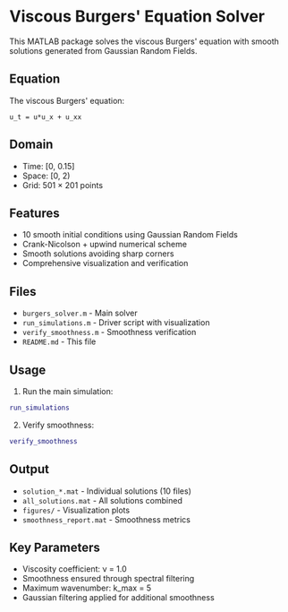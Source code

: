 # Viscous Burgers' Equation Solver

This MATLAB package solves the viscous Burgers' equation with smooth solutions generated from Gaussian Random Fields.

## Equation
The viscous Burgers' equation:
```
u_t = u*u_x + u_xx
```

## Domain
- Time: [0, 0.15]
- Space: [0, 2)
- Grid: 501 × 201 points

## Features
- 10 smooth initial conditions using Gaussian Random Fields
- Crank-Nicolson + upwind numerical scheme
- Smooth solutions avoiding sharp corners
- Comprehensive visualization and verification

## Files
- `burgers_solver.m` - Main solver
- `run_simulations.m` - Driver script with visualization
- `verify_smoothness.m` - Smoothness verification
- `README.md` - This file

## Usage

1. Run the main simulation:
```matlab
run_simulations
```

2. Verify smoothness:
```matlab
verify_smoothness
```

## Output
- `solution_*.mat` - Individual solutions (10 files)
- `all_solutions.mat` - All solutions combined
- `figures/` - Visualization plots
- `smoothness_report.mat` - Smoothness metrics

## Key Parameters
- Viscosity coefficient: ν = 1.0
- Smoothness ensured through spectral filtering
- Maximum wavenumber: k_max = 5
- Gaussian filtering applied for additional smoothness